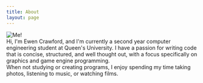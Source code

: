 ```yaml
---
title: About
layout: page
---
```

<div id="about">
  <div id="image">
    <img src="{{ "/assets/images/about.jpg" | remove_first: '/' | absolute_url }}" alt="Me!">
  </div>

  <div id="text">
    Hi, I'm Ewen Crawford, and I'm currently a second year computer engineering student at Queen's University. I have a passion for writing code that is concise, structured, and well thought out, with a focus specifically on graphics and game engine programming.
    <br/>
    When not studying or creating programs, I enjoy spending my time taking photos, listening to music, or watching films.
  </div>
</div>
